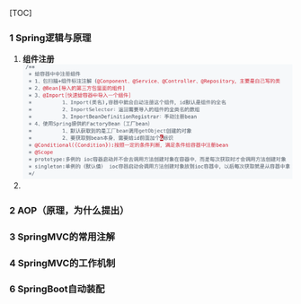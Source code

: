 [TOC]

### 1 Spring逻辑与原理

1. **组件注册**
	<img src="../images/image-20210209170027575.png" alt="image-20210209170027575" style="zoom:150%;" />
2. 

### 2 AOP（原理，为什么提出）

### 3 SpringMVC的常用注解

### 4 SpringMVC的工作机制

### 6 SpringBoot自动装配

### 

